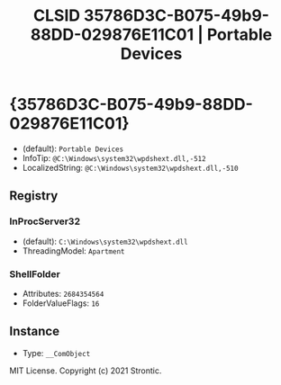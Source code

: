 ﻿---
title: "CLSID 35786D3C-B075-49b9-88DD-029876E11C01 | Portable Devices"
excerpt: What is COM-Object CLSID 35786D3C-B075-49b9-88DD-029876E11C01?
---

# {35786D3C-B075-49b9-88DD-029876E11C01}

* (default): `Portable Devices`
* InfoTip: `@C:\Windows\system32\wpdshext.dll,-512`
* LocalizedString: `@C:\Windows\system32\wpdshext.dll,-510`

## Registry


### InProcServer32

* (default): `C:\Windows\system32\wpdshext.dll`
* ThreadingModel: `Apartment`

### ShellFolder

* Attributes: `2684354564`
* FolderValueFlags: `16`

## Instance

* Type: `__ComObject`

MIT License. Copyright (c) 2021 Strontic.


